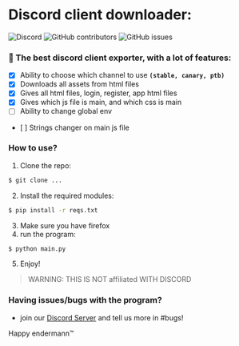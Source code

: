 # Discord client downloader: 

![Discord](https://img.shields.io/discord/1163446455005102181?style=for-the-badge&color=%235562EA&link=https%3A%2F%2Fdiscord.gg%2FFHHqJXvm) ![GitHub contributors](https://img.shields.io/github/contributors/happyendermangit/discord-client-downloader?style=for-the-badge) ![GitHub issues](https://img.shields.io/github/issues/happyendermangit/discord-client-downloader?style=for-the-badge)

### 🚀 The best discord client exporter, with a lot of features: 

- [x] Ability to choose which channel to use **``(stable, canary, ptb)``**
- [x] Downloads all assets from html files  
- [x] Gives all html files, login, register, app html files
- [x] Gives which js file is main, and which css is main 
- [ ] Ability to change global env 
- [ ] Strings changer on main js file

### How to use?

1. Clone the repo:
```sh 
$ git clone ...
```
2. Install the required modules:
```sh 
$ pip install -r reqs.txt
```
3. Make sure you have firefox
4. run the program: 
```sh 
$ python main.py
```
5. Enjoy!


> WARNING: THIS IS NOT affiliated WITH DISCORD

### Having issues/bugs with the program? 
- join our [Discord Server](https://discord.gg/2FFHHqJXvm) and tell us more in #bugs!


Happy endermann™️
